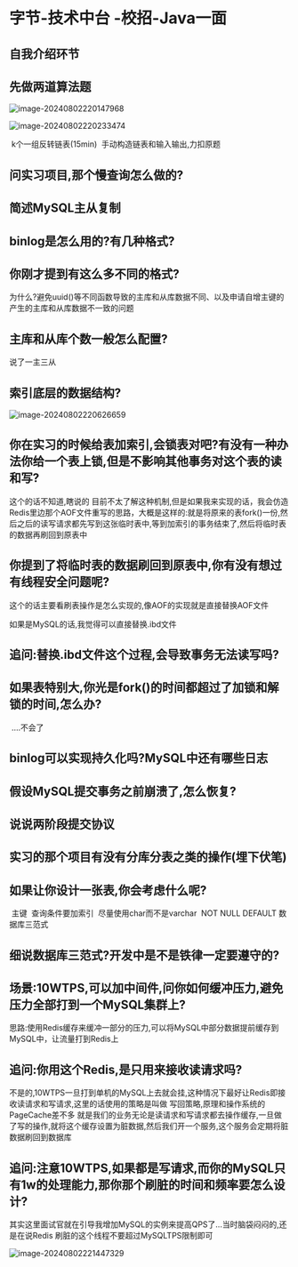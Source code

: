 # 字节-技术中台 -校招-Java一面

## **自我介绍环节**

## **先做两道算法题**

![image-20240802220147968](https://zplzh.oss-cn-hangzhou.aliyuncs.com/typora-user-images/image-20240802220147968.png)

![image-20240802220233474](https://zplzh.oss-cn-hangzhou.aliyuncs.com/typora-user-images/image-20240802220233474.png)

​         k个一组反转链表(15min)
​         手动构造链表和输入输出,力扣原题

## **问实习项目,那个慢查询怎么做的?**

## **简述MySQL主从复制**

## **binlog是怎么用的?有几种格式?**

## **你刚才提到有这么多不同的格式?**

为什么?避免uuid()等不同函数导致的主库和从库数据不同、以及申请自增主键的产生的主库和从库数据不一致的问题

## **主库和从库个数一般怎么配置?**

说了一主三从

## **索引底层的数据结构?**

![image-20240802220626659](https://zplzh.oss-cn-hangzhou.aliyuncs.com/typora-user-images/image-20240802220617318.png)

## 你在实习的时候给表加索引,会锁表对吧?有没有一种办法你给一个表上锁,但是不影响其他事务对这个表的读和写?

这个的话不知道,瞎说的
目前不太了解这种机制,但是如果我来实现的话，我会仿造Redis里边那个AOF文件重写的思路，大概是这样的:就是将原来的表fork()一份,然后之后的读写请求都先写到这张临时表中,等到加索引的事务结束了,然后将临时表的数据再刷回到原表中

## **你提到了将临时表的数据刷回到原表中,你有没有想过有线程安全问题呢?**

这个的话主要看刷表操作是怎么实现的,像AOF的实现就是直接替换AOF文件

如果是MySQL的话,我觉得可以直接替换.ibd文件

## **追问:替换.ibd文件这个过程,会导致事务无法读写吗?**

##      **如果表特别大,你光是fork()的时间都超过了加锁和解锁的时间,怎么办?**

​	….不会了

## 	binlog可以实现持久化吗?MySQL中还有哪些日志

## 	假设MySQL提交事务之前崩溃了,怎么恢复?

## 	说说两阶段提交协议

## 	**实习的那个项目有没有分库分表之类的操作(埋下伏笔)**

## 	**如果让你设计一张表,你会考虑什么呢?**

​	主键
​	查询条件要加索引
​	尽量使用char而不是varchar
​	NOT NULL DEFAULT
​	数据库三范式

## 细说数据库三范式?开发中是不是铁律一定要遵守的?

## 场景:10WTPS,可以加中间件,问你如何缓冲压力,避免压力全部打到一个MySQL集群上?

思路:使用Redis缓存来缓冲一部分的压力,可以将MySQL中部分数据提前缓存到MySQL中，让流量打到Redis上

## 追问:你用这个Redis,是只用来接收读请求吗?

不是的,10WTPS一旦打到单机的MySQL上去就会挂,这种情况下最好让Redis即接收读请求和写请求,这里的话使用的策略是叫做 写回策略,原理和操作系统的PageCache差不多
就是我们的业务无论是读请求和写请求都去操作缓存,一旦做了写的操作,就将这个缓存设置为脏数据,然后我们开一个服务,这个服务会定期将脏数据刷回到数据库

## 追问:注意10WTPS,如果都是写请求,而你的MySQL只有1w的处理能力,那你那个刷脏的时间和频率要怎么设计?

其实这里面试官就在引导我增加MySQL的实例来提高QPS了…当时脑袋闷闷的,还是在说Redis
刷脏的这个线程不要超过MySQLTPS限制即可

![image-20240802221447329](https://zplzh.oss-cn-hangzhou.aliyuncs.com/typora-user-images/image-20240802221447329.png)

